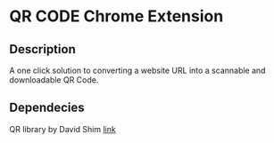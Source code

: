 # QR CODE Chrome Extension

## Description

 A one click solution to converting a website URL into a scannable and downloadable QR Code.

## Dependecies

 QR library by David Shim [link](https://github.com/davidshimjs/qrcodejs)